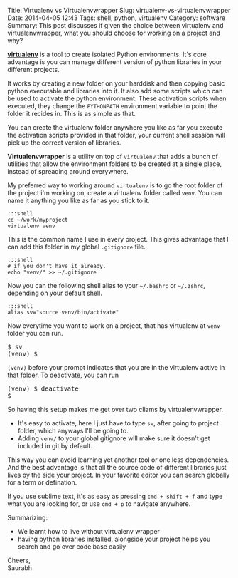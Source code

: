 Title: Virtualenv vs Virtualenvwrapper
Slug: virtualenv-vs-virtualenvwrapper
Date: 2014-04-05 12:43
Tags: shell, python, virtualenv
Category: software
Summary: This post discusses if given the choice between virtualenv and virtualenvwrapper, what you should choose for working on a project and why?

**[virtualenv][1]** is a tool to create isolated Python environments. It's core advantage is you can manage different version of python libraries in your different projects.

It works by creating a new folder on your harddisk and then copying basic python executable and libraries into it. It also add some scripts which can be used to activate the python environment. These activation scripts when executed, they change the `PYTHONPATH` environment variable to point the folder it recides in. This is as simple as that.

You can create the virtualenv folder anywhere you like as far you execute the activation scripts provided in that folder, your current shell session will pick up the correct version of libraries.

**Virtualenvwrapper** is a utility on top of `virtualenv` that adds a bunch of utilities that allow the environment folders to be created at a single place, instead of spreading around everywhere.

My preferred way to working around `virtualenv` is to go the root folder of the project i'm working on, create a virtualenv folder called `venv`. You can name it anything you like as far as you stick to it. 

    :::shell
    cd ~/work/myproject
    virtualenv venv

This is the common name I use in every project. This gives advantage that I can add this folder in my global `.gitignore` file.

    :::shell
    # if you don't have it already.
    echo "venv/" >> ~/.gitignore  


Now you can the following shell alias to your `~/.bashrc` or `~/.zshrc`, depending on your default shell.
    
    :::shell
    alias sv="source venv/bin/activate"

Now everytime you want to work on a project, that has virtualenv at `venv` folder you can run.

<pre>
$ sv 
(venv) $ 
</pre>

`(venv)` before your prompt indicates that you are in the virtualenv active in that folder. To deactivate, you can run

<pre>
(venv) $ deactivate
$
</pre>

So having this setup makes me get over two cliams by virtualenvwrapper.
 
* It's easy to activate, here I just have to type `sv`, after going to project folder, which anyways I'll be going to.
* Adding `venv/` to your global gitignore will make sure it doesn't get included in git by default.

This way you can avoid learning yet another tool or one less dependencies. And the best advantage is that all the source code of different libraries just lives by the side your project. In your favorite editor you can search globally for a term or defination.

If you use sublime text, it's as easy as pressing `cmd + shift + f` and type what you are looking for, or use `cmd + p` to navigate anywhere.

Summarizing:

- We learnt how to live without virtualenv wrapper
- having python libraries installed, alongside your project helps you search and go over code base easily

Cheers,  
Saurabh

  [1]: https://virtualenv.readthedocs.org/en/latest/
